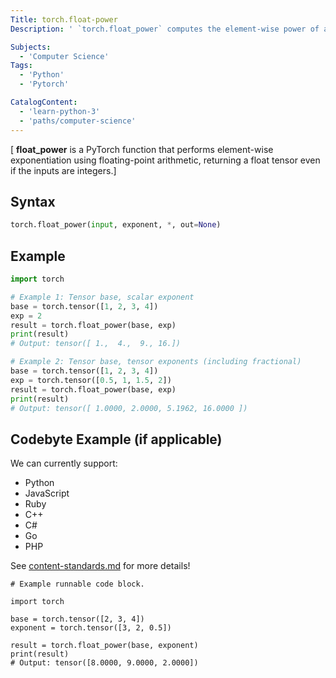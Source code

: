 ```yaml
---
Title: torch.float-power
Description: ' `torch.float_power` computes the element-wise power of an input tensor to a given exponent, always casting the exponent to a floating point type before the operation. This function is particularly useful when working with fractional exponents or when floating point precision is required.'

Subjects:
  - 'Computer Science'
Tags:
  - 'Python'
  - 'Pytorch'

CatalogContent:
  - 'learn-python-3'
  - 'paths/computer-science'
---
```


[ **float_power** is a PyTorch function that performs element-wise exponentiation using floating-point arithmetic, returning a float tensor even if the inputs are integers.]

## Syntax

```python
torch.float_power(input, exponent, *, out=None)
```

## Example

```python
import torch

# Example 1: Tensor base, scalar exponent
base = torch.tensor([1, 2, 3, 4])
exp = 2
result = torch.float_power(base, exp)
print(result)
# Output: tensor([ 1.,  4.,  9., 16.])

# Example 2: Tensor base, tensor exponents (including fractional)
base = torch.tensor([1, 2, 3, 4])
exp = torch.tensor([0.5, 1, 1.5, 2])
result = torch.float_power(base, exp)
print(result)
# Output: tensor([ 1.0000, 2.0000, 5.1962, 16.0000 ])
```

## Codebyte Example (if applicable)

We can currently support:

- Python
- JavaScript
- Ruby
- C++
- C#
- Go
- PHP

See [content-standards.md](https://github.com/Codecademy/docs/blob/main/documentation/content-standards.md) for more details!

```codebyte/js
# Example runnable code block.

import torch

base = torch.tensor([2, 3, 4])
exponent = torch.tensor([3, 2, 0.5])

result = torch.float_power(base, exponent)
print(result)
# Output: tensor([8.0000, 9.0000, 2.0000])
```
